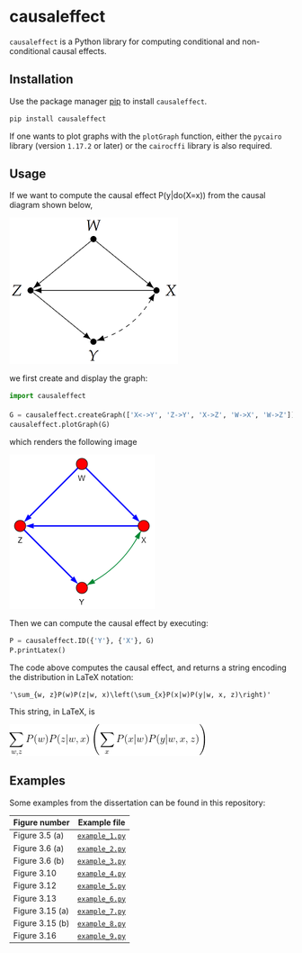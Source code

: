 # causaleffect

`causaleffect` is a Python library for computing conditional and non-conditional causal effects.

## Installation

Use the package manager [pip](https://pip.pypa.io/en/stable/) to install `causaleffect`.

```bash
pip install causaleffect
```

If one wants to plot graphs with the `plotGraph` function, either the `pycairo` library (version `1.17.2` or later) or the `cairocffi` library is also required.

## Usage

If we want to compute the causal effect P(y|do(X=x)) from the causal diagram shown below,

![dag](images/usage_s.png)

we first create and display the graph:

```python
import causaleffect

G = causaleffect.createGraph(['X<->Y', 'Z->Y', 'X->Z', 'W->X', 'W->Z'])
causaleffect.plotGraph(G)
```
which renders the following image

![dag](images/usage_plot.png)

Then we can compute the causal effect by executing:

```python
P = causaleffect.ID({'Y'}, {'X'}, G)
P.printLatex()
```

The code above computes the causal effect, and returns a string encoding the distribution in LaTeX notation:
```
'\sum_{w, z}P(w)P(z|w, x)\left(\sum_{x}P(x|w)P(y|w, x, z)\right)'
```

This string, in LaTeX, is

![effect](images/causal_effect.png)

## Examples

Some examples from the dissertation can be found in this repository:

| Figure number   | Example file                             |
|-----------------|------------------------------------------|
| Figure 3.5 (a)  | [`example_1.py`](examples/example_1.py)  |
| Figure 3.6 (a)  | [`example_2.py`](examples/example_2.py)  |
| Figure 3.6 (b)  | [`example_3.py`](examples/example_3.py)  |
| Figure 3.10     | [`example_4.py`](examples/example_4.py)  |
| Figure 3.12     | [`example_5.py`](examples/example_5.py)  |
| Figure 3.13     | [`example_6.py`](examples/example_6.py)  |
| Figure 3.15 (a) | [`example_7.py`](examples/example_7.py)  |
| Figure 3.15 (b) | [`example_8.py`](examples/example_8.py)  |
| Figure 3.16     | [`example_9.py`](examples/example_9.py)  |
